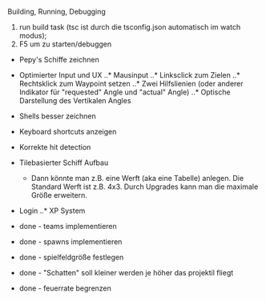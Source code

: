 Building, Running, Debugging

1. run build task (tsc ist durch die tsconfig.json automatisch im watch modus);
2. F5 um zu starten/debuggen

* Pepy's Schiffe zeichnen
* Optimierter Input und UX
..* Mausinput
..* Linksclick zum Zielen
..* Rechtsklick zum Waypoint setzen
..* Zwei Hilfslienien (oder anderer Indikator für "requested" Angle und "actual" Angle)
..* Optische Darstellung des Vertikalen Angles
* Shells besser zeichnen
* Keyboard shortcuts anzeigen
* Korrekte hit detection
* Tilebasierter Schiff Aufbau
  * Dann könnte man z.B. eine Werft (aka eine Tabelle) anlegen. Die Standard Werft ist z.B. 4x3. Durch Upgrades kann man die maximale Größe erweitern.
* Login
..* XP System

* done - teams implementieren
* done - spawns implementieren
* done - spielfeldgröße festlegen
* done - "Schatten" soll kleiner werden je höher das projektil fliegt
* done - feuerrate begrenzen